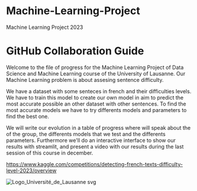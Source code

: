 # Machine-Learning-Project
Machine Learning Project 2023
# GitHub Collaboration Guide
Welcome to the file of progress for the Machine Learning Project of Data Science and Machine Learning course of the University of Lausanne. Our Machine Learning problem is about assesing sentence difficulty.

We have a dataset with some senteces in french and their difficulties levels. We have to train this model to create our own model in aim to predict the most accurate possible an other dataset with other sentences. 
To find the most accurate models we have to try differents models and parameters to find the best one. 

We will write our evolution in a table of progress where will speak about the of the group, the differents models that we test and the differents parameters. Furthermore we'll do an interactive interface to show our results with streamlit, and present a video with our results during the last session of this course in december. 

https://www.kaggle.com/competitions/detecting-french-texts-difficulty-level-2023/overview

![Logo_Université_de_Lausanne svg](https://github.com/BARB5327/Machine-Learning-Project-UNIL_TUDOR/assets/75091137/9965ca3e-83ee-40ec-bd80-6ce421757791)


